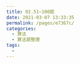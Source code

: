 ```yaml
---
title: 02.51~100题
date: 2021-03-07 13:33:35
permalink: /pages/e7367c/
categories:
  - 算法
  - 算法题整理
tags:
  - 
---
```

